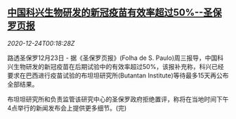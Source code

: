 <!--1608769407000-->
[中国科兴生物研发的新冠疫苗有效率超过50%--圣保罗页报](https://cn.reuters.com/article/sinovac-brazil-1223-wedn-idCNKBS28Y00T)
------

<div><i>2020-12-24T00:18:28Z</i></div><p>路透圣保罗12月23日 - 据《圣保罗页报》(Folha de S. Paulo)周三报导，中国科兴生物研发的新冠疫苗在后期试验中的有效率超过50%，该报补充称，科兴已经要求在巴西进行疫苗试验的布坦坦研究所(Butantan Institute)等待最多15天再公布全部结果。</p><p>布坦坦研究所和负责监管该研究中心的圣保罗政府拒绝置评，称将在当地时间下午4点举行的新闻发布会上提供更多细节。(完)</p>
